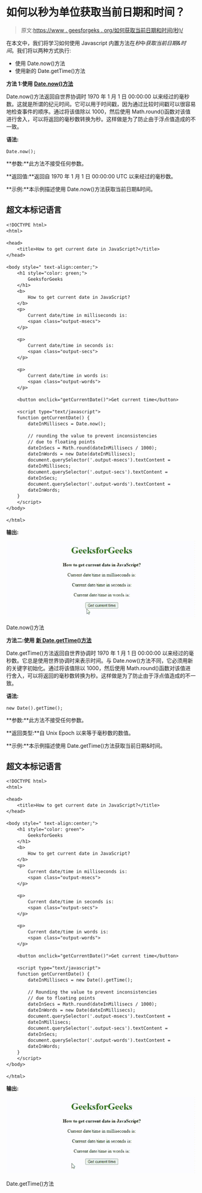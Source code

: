 # 如何以秒为单位获取当前日期和时间？

> 原文:[https://www . geesforgeks . org/如何获取当前日期和时间(秒)/](https://www.geeksforgeeks.org/how-to-get-the-current-date-and-time-in-seconds/)

在本文中，我们将学习如何使用 Javascript 内置方法在*秒*中*获取当前日期&时间*。我们将以两种方式执行:

*   使用 Date.now()方法
*   使用新的 Date.getTime()方法

**方法 1:使用** [**Date.now()方法**](https://www.geeksforgeeks.org/javascript-date-now-method/)

Date.now()方法返回自世界协调时 1970 年 1 月 1 日 00:00:00 以来经过的毫秒数。这就是所谓的纪元时间。它可以用于时间戳，因为通过比较时间戳可以很容易地检查事件的顺序。通过将该值除以 1000，然后使用 Math.round()函数对该值进行舍入，可以将返回的毫秒数转换为秒。这样做是为了防止由于浮点值造成的不一致。

**语法:**

```
Date.now();
```

**参数:**此方法不接受任何参数。

**返回值:**返回自 1970 年 1 月 1 日 00:00:00 UTC 以来经过的毫秒数。

**示例:**本示例描述使用 Date.now()方法获取当前日期&时间。

## 超文本标记语言

```
<!DOCTYPE html>
<html>

<head>
    <title>How to get current date in JavaScript?</title>
</head>

<body style=" text-align:center;">
    <h1 style="color: green;">
        GeeksforGeeks
    </h1> 
    <b>
        How to get current date in JavaScript?
    </b>
    <p>
        Current date/time in milliseconds is: 
        <span class="output-msecs"> 
    </p>

    <p>
        Current date/time in seconds is: 
        <span class="output-secs"> 
    </p>

    <p>
        Current date/time in words is: 
        <span class="output-words"> 
    </p>

    <button onclick="getCurrentDate()">Get current time</button>

    <script type="text/javascript">
    function getCurrentDate() {
        dateInMillisecs = Date.now();

        // rounding the value to prevent inconsistencies
        // due to floating points
        dateInSecs = Math.round(dateInMillisecs / 1000);
        dateInWords = new Date(dateInMillisecs);
        document.querySelector('.output-msecs').textContent = 
        dateInMillisecs;
        document.querySelector('.output-secs').textContent = 
        dateInSecs;
        document.querySelector('.output-words').textContent = 
        dateInWords;
    }
    </script>
</body>

</html>
```

**输出:**

![](img/507cc163c46e9cde71bc0242047b6b5b.png)

Date.now()方法

**方法二:使用** [**新 Date.getTime()方法**](https://www.geeksforgeeks.org/javascript-date-gettime-method/)

Date.getTime()方法返回自世界协调时 1970 年 1 月 1 日 00:00:00 以来经过的毫秒数。它总是使用世界协调时来表示时间。与 Date.now()方法不同，它必须用新的关键字初始化。通过将该值除以 1000，然后使用 Math.round()函数对该值进行舍入，可以将返回的毫秒数转换为秒。这样做是为了防止由于浮点值造成的不一致。

**语法:**

```
new Date().getTime();
```

**参数:**此方法不接受任何参数。

**返回类型:**自 Unix Epoch 以来等于毫秒数的数值。

**示例:**本示例描述使用 Date.getTime()方法获取当前日期&时间。

## 超文本标记语言

```
<!DOCTYPE html>
<html>

<head>
    <title>How to get current date in JavaScript?</title>
</head>

<body style=" text-align:center;">
    <h1 style="color: green">
        GeeksforGeeks
    </h1>
    <b>
        How to get current date in JavaScript?
    </b>
    <p>
        Current date/time in milliseconds is: 
        <span class="output-msecs"> 
    </p>

    <p>
        Current date/time in seconds is: 
        <span class="output-secs"> 
    </p>

    <p>
        Current date/time in words is: 
        <span class="output-words"> 
    </p>

    <button onclick="getCurrentDate()">Get current time</button>

    <script type="text/javascript">
    function getCurrentDate() {
        dateInMillisecs = new Date().getTime();

        // Rounding the value to prevent inconsistencies
        // due to floating points
        dateInSecs = Math.round(dateInMillisecs / 1000);
        dateInWords = new Date(dateInMillisecs);
        document.querySelector('.output-msecs').textContent = 
        dateInMillisecs;
        document.querySelector('.output-secs').textContent = 
        dateInSecs;
        document.querySelector('.output-words').textContent = 
        dateInWords;
    }
    </script>
</body>

</html>
```

**输出:**

![](img/874fd7b947e03a61d1527e26396b31fd.png)

Date.getTime()方法
